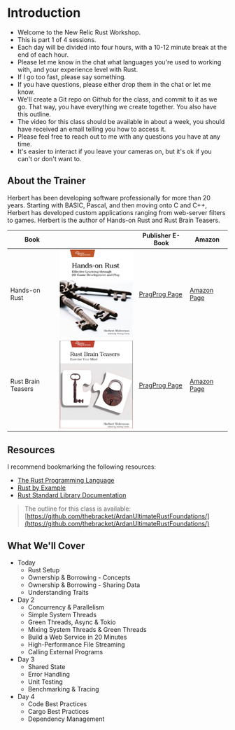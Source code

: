# Introduction

* Welcome to the New Relic Rust Workshop.
* This is part 1 of 4 sessions.
* Each day will be divided into four hours, with a 10-12 minute break at the end of each hour.
* Please let me know in the chat what languages you're used to working with, and your experience level with Rust.
* If I go too fast, please say something.
* If you have questions, please either drop them in the chat or let me know.
* We'll create a Git repo on Github for the class, and commit to it as we go. That way, you have everything we create together. You also have this outline.
* The video for this class should be available in about a week, you should have received an email telling you how to access it.
* Please feel free to reach out to me with any questions you have at any time.
* It's easier to interact if you leave your cameras on, but it's ok if you can't or don't want to.

## About the Trainer

Herbert has been developing software professionally for more than 20 years. Starting with BASIC, Pascal, and then moving onto C and C++, Herbert has developed custom applications ranging from web-server filters to games. Herbert is the author of Hands-on Rust and Rust Brain Teasers.

| Book | | Publisher E-Book | Amazon |
|------|-| -----------------|--------|
| Hands-on Rust | ![](/images/Hands-on%20Rust.png) | [PragProg Page](https://pragprog.com/titles/hwrust/hands-on-rust/) | [Amazon Page](https://www.amazon.com/Hands-Rust-Effective-Learning-Development/dp/1680508164) |
| Rust Brain Teasers | ![](/images/Rust%20Brain%20Teasers.png) | [PragProg Page](https://pragprog.com/titles/hwrustbrain/rust-brain-teasers/) | [Amazon Page](https://www.amazon.com/Rust-Brain-Teasers-Pragmatic-Programmers/dp/1680509179) |

## Resources

I recommend bookmarking the following resources:

* [The Rust Programming Language](https://doc.rust-lang.org/book/)
* [Rust by Example](https://doc.rust-lang.org/rust-by-example/)
* [Rust Standard Library Documentation](https://doc.rust-lang.org/std/)

> The outline for this class is available: [https://github.com/thebracket/ArdanUltimateRustFoundations/](https://github.com/thebracket/ArdanUltimateRustFoundations/)

## What We'll Cover

* Today
    * Rust Setup
    * Ownership & Borrowing - Concepts
    * Ownership & Borrowing - Sharing Data
    * Understanding Traits
* Day 2
    * Concurrency & Parallelism
    * Simple System Threads
    * Green Threads, Async & Tokio
    * Mixing System Threads & Green Threads
    * Build a Web Service in 20 Minutes
    * High-Performance File Streaming
    * Calling External Programs
* Day 3
    * Shared State
    * Error Handling
    * Unit Testing
    * Benchmarking & Tracing
* Day 4
    * Code Best Practices
    * Cargo Best Practices
    * Dependency Management